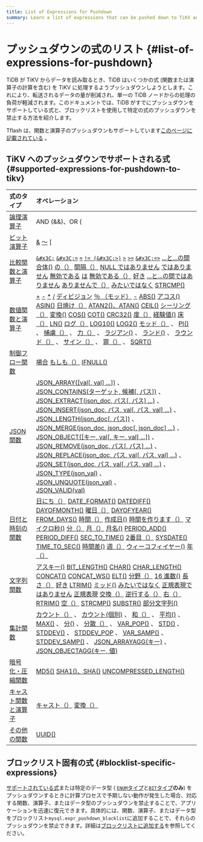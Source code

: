 ```yaml
---
title: List of Expressions for Pushdown
summary: Learn a list of expressions that can be pushed down to TiKV and the related operations.
---
```


# プッシュダウンの式のリスト {#list-of-expressions-for-pushdown}

TiDB が TiKV からデータを読み取るとき、TiDB はいくつかの式 (関数または演算子の計算を含む) を TiKV に処理するようプッシュダウンしようとします。これにより、転送されるデータの量が削減され、単一の TiDB ノードからの処理の負荷が軽減されます。このドキュメントでは、TiDB がすでにプッシュダウンをサポートしている式と、ブロックリストを使用して特定の式のプッシュダウンを禁止する方法を紹介します。

Tflash は、関数と演算子のプッシュダウンもサポートしています[<a href="/tiflash/tiflash-supported-pushdown-calculations.md">このページに記載されている</a>](/tiflash/tiflash-supported-pushdown-calculations.md) 。

## TiKV へのプッシュダウンでサポートされる式 {#supported-expressions-for-pushdown-to-tikv}

| 式のタイプ                                                                                                                                                                                                                                 | オペレーション                                                                                                                                                                                                                                                                                                                                                                                                                                                                                                                                                                                                                                                                                                                                                                                                                                                                                                                                                                                                                                                                                                                                                                                                                                                                                                                                                                                                                                                                                                                                                                                                                                                                                                                                                                                                                                                                                                                                                                                                                                                                                                                                                                                                                                                                                                                                                                                                                                                                                                                                                                                                                                                                                                                                                                                                                                                                                                                                                                                                                                                                                                                                                                                                                                                                                                                                                                                                                                                                                                                                                                                                                                                                                                                                                                                                                                                                                                                                                                                                                                                                                                                                                                                                                                                                                                                                                                                                                                                                                                                                                                                                                                                                                                                                                                                                                                                                                                                                                                                                                                                                                                                                                                                                                                                                                                                                                                                                                                                                                                                                                                                                                                                                                                                                                                                                                                                                                                                                                                                                                                                                                                                                                                                                                                                                                                                                                                                                                                                                                                                                                                                                                                                                                                                                                                                                               |
| :------------------------------------------------------------------------------------------------------------------------------------------------------------------------------------------------------------------------------------ | :-------------------------------------------------------------------------------------------------------------------------------------------------------------------------------------------------------------------------------------------------------------------------------------------------------------------------------------------------------------------------------------------------------------------------------------------------------------------------------------------------------------------------------------------------------------------------------------------------------------------------------------------------------------------------------------------------------------------------------------------------------------------------------------------------------------------------------------------------------------------------------------------------------------------------------------------------------------------------------------------------------------------------------------------------------------------------------------------------------------------------------------------------------------------------------------------------------------------------------------------------------------------------------------------------------------------------------------------------------------------------------------------------------------------------------------------------------------------------------------------------------------------------------------------------------------------------------------------------------------------------------------------------------------------------------------------------------------------------------------------------------------------------------------------------------------------------------------------------------------------------------------------------------------------------------------------------------------------------------------------------------------------------------------------------------------------------------------------------------------------------------------------------------------------------------------------------------------------------------------------------------------------------------------------------------------------------------------------------------------------------------------------------------------------------------------------------------------------------------------------------------------------------------------------------------------------------------------------------------------------------------------------------------------------------------------------------------------------------------------------------------------------------------------------------------------------------------------------------------------------------------------------------------------------------------------------------------------------------------------------------------------------------------------------------------------------------------------------------------------------------------------------------------------------------------------------------------------------------------------------------------------------------------------------------------------------------------------------------------------------------------------------------------------------------------------------------------------------------------------------------------------------------------------------------------------------------------------------------------------------------------------------------------------------------------------------------------------------------------------------------------------------------------------------------------------------------------------------------------------------------------------------------------------------------------------------------------------------------------------------------------------------------------------------------------------------------------------------------------------------------------------------------------------------------------------------------------------------------------------------------------------------------------------------------------------------------------------------------------------------------------------------------------------------------------------------------------------------------------------------------------------------------------------------------------------------------------------------------------------------------------------------------------------------------------------------------------------------------------------------------------------------------------------------------------------------------------------------------------------------------------------------------------------------------------------------------------------------------------------------------------------------------------------------------------------------------------------------------------------------------------------------------------------------------------------------------------------------------------------------------------------------------------------------------------------------------------------------------------------------------------------------------------------------------------------------------------------------------------------------------------------------------------------------------------------------------------------------------------------------------------------------------------------------------------------------------------------------------------------------------------------------------------------------------------------------------------------------------------------------------------------------------------------------------------------------------------------------------------------------------------------------------------------------------------------------------------------------------------------------------------------------------------------------------------------------------------------------------------------------------------------------------------------------------------------------------------------------------------------------------------------------------------------------------------------------------------------------------------------------------------------------------------------------------------------------------------------------------------------------------------------------------------------------------------------------------------------------------------------------------------------------------------------------------------------------- |
| [<a href="/functions-and-operators/operators.md#logical-operators">論理演算子</a>](/functions-and-operators/operators.md#logical-operators)                                                                                                | AND (&amp;&amp;)、OR (||)、NOT (!)、XOR                                                                                                                                                                                                                                                                                                                                                                                                                                                                                                                                                                                                                                                                                                                                                                                                                                                                                                                                                                                                                                                                                                                                                                                                                                                                                                                                                                                                                                                                                                                                                                                                                                                                                                                                                                                                                                                                                                                                                                                                                                                                                                                                                                                                                                                                                                                                                                                                                                                                                                                                                                                                                                                                                                                                                                                                                                                                                                                                                                                                                                                                                                                                                                                                                                                                                                                                                                                                                                                                                                                                                                                                                                                                                                                                                                                                                                                                                                                                                                                                                                                                                                                                                                                                                                                                                                                                                                                                                                                                                                                                                                                                                                                                                                                                                                                                                                                                                                                                                                                                                                                                                                                                                                                                                                                                                                                                                                                                                                                                                                                                                                                                                                                                                                                                                                                                                                                                                                                                                                                                                                                                                                                                                                                                                                                                                                                                                                                                                                                                                                                                                                                                                                                                                                                                                                                  |
| [<a href="/functions-and-operators/operators.md#operators">ビット演算子</a>](/functions-and-operators/operators.md#operators)                                                                                                               | [<a href="https://dev.mysql.com/doc/refman/5.7/en/bit-functions.html#operator_bitwise-and">&amp;</a>](https://dev.mysql.com/doc/refman/5.7/en/bit-functions.html#operator_bitwise-and) [<a href="https://dev.mysql.com/doc/refman/5.7/en/bit-functions.html#operator_bitwise-invert">～</a>](https://dev.mysql.com/doc/refman/5.7/en/bit-functions.html#operator_bitwise-invert) [<a href="https://dev.mysql.com/doc/refman/5.7/en/bit-functions.html#operator_bitwise-or">|</a>](https://dev.mysql.com/doc/refman/5.7/en/bit-functions.html#operator_bitwise-or) [<a href="https://dev.mysql.com/doc/refman/5.7/en/bit-functions.html#operator_bitwise-xor">`^`</a>](https://dev.mysql.com/doc/refman/5.7/en/bit-functions.html#operator_bitwise-xor) [<a href="https://dev.mysql.com/doc/refman/5.7/en/bit-functions.html#operator_left-shift">`&#x3C;&#x3C;`</a>](https://dev.mysql.com/doc/refman/5.7/en/bit-functions.html#operator_left-shift) [<a href="https://dev.mysql.com/doc/refman/5.7/en/bit-functions.html#operator_right-shift">`>>`</a>](https://dev.mysql.com/doc/refman/5.7/en/bit-functions.html#operator_right-shift)                                                                                                                                                                                                                                                                                                                                                                                                                                                                                                                                                                                                                                                                                                                                                                                                                                                                                                                                                                                                                                                                                                                                                                                                                                                                                                                                                                                                                                                                                                                                                                                                                                                                                                                                                                                                                                                                                                                                                                                                                                                                                                                                                                                                                                                                                                                                                                                                                                                                                                                                                                                                                                                                                                                                                                                                                                                                                                                                                                                                                                                                                                                                                                                                                                                                                                                                                                                                                                                                                                                                                                                                                                                                                                                                                                                                                                                                                                                                                                                                                                                                                                                                                                                                                                                                                                                                                                                                                                                                                                                                                                                                                                                                                                                                                                                                                                                                                                                                                                                                                                                                                                                                                                                                                                                                                                                                                                                                                                                                                                                                                                                                                                                                             |
| [<a href="/functions-and-operators/operators.md#comparison-functions-and-operators">比較関数と演算子</a>](/functions-and-operators/operators.md#comparison-functions-and-operators)                                                           | [<a href="https://dev.mysql.com/doc/refman/5.7/en/comparison-operators.html#operator_less-than">`&#x3C;`</a>](https://dev.mysql.com/doc/refman/5.7/en/comparison-operators.html#operator_less-than) [<a href="https://dev.mysql.com/doc/refman/5.7/en/comparison-operators.html#operator_less-than-or-equal">`&#x3C;=`</a>](https://dev.mysql.com/doc/refman/5.7/en/comparison-operators.html#operator_less-than-or-equal) [<a href="https://dev.mysql.com/doc/refman/5.7/en/comparison-operators.html#operator_equal">`=`</a>](https://dev.mysql.com/doc/refman/5.7/en/comparison-operators.html#operator_equal) [<a href="https://dev.mysql.com/doc/refman/5.7/en/comparison-operators.html#operator_not-equal">`!= (&#x3C;>)`</a>](https://dev.mysql.com/doc/refman/5.7/en/comparison-operators.html#operator_not-equal) [<a href="https://dev.mysql.com/doc/refman/5.7/en/comparison-operators.html#operator_greater-than">`>`</a>](https://dev.mysql.com/doc/refman/5.7/en/comparison-operators.html#operator_greater-than) [<a href="https://dev.mysql.com/doc/refman/5.7/en/comparison-operators.html#operator_greater-than-or-equal">`>=`</a>](https://dev.mysql.com/doc/refman/5.7/en/comparison-operators.html#operator_greater-than-or-equal) [<a href="https://dev.mysql.com/doc/refman/5.7/en/comparison-operators.html#operator_equal-to">`&#x3C;=>`</a>](https://dev.mysql.com/doc/refman/5.7/en/comparison-operators.html#operator_equal-to) [<a href="https://dev.mysql.com/doc/refman/5.7/en/comparison-operators.html#operator_between">...と...の間</a>](https://dev.mysql.com/doc/refman/5.7/en/comparison-operators.html#operator_between) [<a href="https://dev.mysql.com/doc/refman/5.7/en/comparison-operators.html#function_coalesce">合体()</a>](https://dev.mysql.com/doc/refman/5.7/en/comparison-operators.html#function_coalesce) [<a href="https://dev.mysql.com/doc/refman/5.7/en/comparison-operators.html#operator_in">の（）</a>](https://dev.mysql.com/doc/refman/5.7/en/comparison-operators.html#operator_in) [<a href="https://dev.mysql.com/doc/refman/5.7/en/comparison-operators.html#function_interval">間隔（）</a>](https://dev.mysql.com/doc/refman/5.7/en/comparison-operators.html#function_interval) [<a href="https://dev.mysql.com/doc/refman/5.7/en/comparison-operators.html#operator_is-not-null">NULL ではありません</a>](https://dev.mysql.com/doc/refman/5.7/en/comparison-operators.html#operator_is-not-null) [<a href="https://dev.mysql.com/doc/refman/5.7/en/comparison-operators.html#operator_is-not">ではありません</a>](https://dev.mysql.com/doc/refman/5.7/en/comparison-operators.html#operator_is-not) [<a href="https://dev.mysql.com/doc/refman/5.7/en/comparison-operators.html#operator_is-null">無効である</a>](https://dev.mysql.com/doc/refman/5.7/en/comparison-operators.html#operator_is-null) [<a href="https://dev.mysql.com/doc/refman/5.7/en/comparison-operators.html#operator_is">は</a>](https://dev.mysql.com/doc/refman/5.7/en/comparison-operators.html#operator_is) [<a href="https://dev.mysql.com/doc/refman/5.7/en/comparison-operators.html#function_isnull">無効である（）</a>](https://dev.mysql.com/doc/refman/5.7/en/comparison-operators.html#function_isnull) [<a href="https://dev.mysql.com/doc/refman/5.7/en/string-comparison-functions.html#operator_like">好き</a>](https://dev.mysql.com/doc/refman/5.7/en/string-comparison-functions.html#operator_like) [<a href="https://dev.mysql.com/doc/refman/5.7/en/comparison-operators.html#operator_not-between">...と...の間ではありません</a>](https://dev.mysql.com/doc/refman/5.7/en/comparison-operators.html#operator_not-between) [<a href="https://dev.mysql.com/doc/refman/5.7/en/comparison-operators.html#operator_not-in">ありませんで（）</a>](https://dev.mysql.com/doc/refman/5.7/en/comparison-operators.html#operator_not-in) [<a href="https://dev.mysql.com/doc/refman/5.7/en/string-comparison-functions.html#operator_not-like">みたいではなく</a>](https://dev.mysql.com/doc/refman/5.7/en/string-comparison-functions.html#operator_not-like) [<a href="https://dev.mysql.com/doc/refman/5.7/en/string-comparison-functions.html#function_strcmp">STRCMP()</a>](https://dev.mysql.com/doc/refman/5.7/en/string-comparison-functions.html#function_strcmp)                                                                                                                                                                                                                                                                                                                                                                                                                                                                                                                                                                                                                                                                                                                                                                                                                                                                                                                                                                                                                                                                                                                                                                                                                                                                                                                                                                                                                                                                                                                                                                                                                                                                                                                                                                                                                                                                                                                                                                                                                                                                                                                                                                                                                                                                                                                                                                                                                                                                                                                                               |
| [<a href="/functions-and-operators/numeric-functions-and-operators.md">数値関数と演算子</a>](/functions-and-operators/numeric-functions-and-operators.md)                                                                                     | [<a href="https://dev.mysql.com/doc/refman/5.7/en/arithmetic-functions.html#operator_plus">+</a>](https://dev.mysql.com/doc/refman/5.7/en/arithmetic-functions.html#operator_plus) [<a href="https://dev.mysql.com/doc/refman/5.7/en/arithmetic-functions.html#operator_minus">-</a>](https://dev.mysql.com/doc/refman/5.7/en/arithmetic-functions.html#operator_minus) [<a href="https://dev.mysql.com/doc/refman/5.7/en/arithmetic-functions.html#operator_times">*</a>](https://dev.mysql.com/doc/refman/5.7/en/arithmetic-functions.html#operator_times) [<a href="https://dev.mysql.com/doc/refman/5.7/en/arithmetic-functions.html#operator_divide">/</a>](https://dev.mysql.com/doc/refman/5.7/en/arithmetic-functions.html#operator_divide) [<a href="https://dev.mysql.com/doc/refman/5.7/en/arithmetic-functions.html#operator_div">ディビジョン</a>](https://dev.mysql.com/doc/refman/5.7/en/arithmetic-functions.html#operator_div) [<a href="https://dev.mysql.com/doc/refman/5.7/en/arithmetic-functions.html#operator_mod">％ （モッド）</a>](https://dev.mysql.com/doc/refman/5.7/en/arithmetic-functions.html#operator_mod) [<a href="https://dev.mysql.com/doc/refman/5.7/en/arithmetic-functions.html#operator_unary-minus">-</a>](https://dev.mysql.com/doc/refman/5.7/en/arithmetic-functions.html#operator_unary-minus) [<a href="https://dev.mysql.com/doc/refman/5.7/en/mathematical-functions.html#function_abs">ABS()</a>](https://dev.mysql.com/doc/refman/5.7/en/mathematical-functions.html#function_abs) [<a href="https://dev.mysql.com/doc/refman/5.7/en/mathematical-functions.html#function_acos">アコス()</a>](https://dev.mysql.com/doc/refman/5.7/en/mathematical-functions.html#function_acos) [<a href="https://dev.mysql.com/doc/refman/5.7/en/mathematical-functions.html#function_asin">ASIN()</a>](https://dev.mysql.com/doc/refman/5.7/en/mathematical-functions.html#function_asin) [<a href="https://dev.mysql.com/doc/refman/5.7/en/mathematical-functions.html#function_atan">日焼け（）</a>](https://dev.mysql.com/doc/refman/5.7/en/mathematical-functions.html#function_atan) [<a href="https://dev.mysql.com/doc/refman/5.7/en/mathematical-functions.html#function_atan2">ATAN2()、ATAN()</a>](https://dev.mysql.com/doc/refman/5.7/en/mathematical-functions.html#function_atan2) [<a href="https://dev.mysql.com/doc/refman/5.7/en/mathematical-functions.html#function_ceil">CEIL()</a>](https://dev.mysql.com/doc/refman/5.7/en/mathematical-functions.html#function_ceil) [<a href="https://dev.mysql.com/doc/refman/5.7/en/mathematical-functions.html#function_ceiling">シーリング（）</a>](https://dev.mysql.com/doc/refman/5.7/en/mathematical-functions.html#function_ceiling) [<a href="https://dev.mysql.com/doc/refman/5.7/en/mathematical-functions.html#function_conv">変換()</a>](https://dev.mysql.com/doc/refman/5.7/en/mathematical-functions.html#function_conv) [<a href="https://dev.mysql.com/doc/refman/5.7/en/mathematical-functions.html#function_cos">COS()</a>](https://dev.mysql.com/doc/refman/5.7/en/mathematical-functions.html#function_cos) [<a href="https://dev.mysql.com/doc/refman/5.7/en/mathematical-functions.html#function_cot">COT()</a>](https://dev.mysql.com/doc/refman/5.7/en/mathematical-functions.html#function_cot) [<a href="https://dev.mysql.com/doc/refman/5.7/en/mathematical-functions.html#function_crc32">CRC32()</a>](https://dev.mysql.com/doc/refman/5.7/en/mathematical-functions.html#function_crc32) [<a href="https://dev.mysql.com/doc/refman/5.7/en/mathematical-functions.html#function_degrees">度（）</a>](https://dev.mysql.com/doc/refman/5.7/en/mathematical-functions.html#function_degrees) [<a href="https://dev.mysql.com/doc/refman/5.7/en/mathematical-functions.html#function_exp">経験値()</a>](https://dev.mysql.com/doc/refman/5.7/en/mathematical-functions.html#function_exp) [<a href="https://dev.mysql.com/doc/refman/5.7/en/mathematical-functions.html#function_floor">床（）</a>](https://dev.mysql.com/doc/refman/5.7/en/mathematical-functions.html#function_floor) [<a href="https://dev.mysql.com/doc/refman/5.7/en/mathematical-functions.html#function_ln">LN()</a>](https://dev.mysql.com/doc/refman/5.7/en/mathematical-functions.html#function_ln) [<a href="https://dev.mysql.com/doc/refman/5.7/en/mathematical-functions.html#function_log">ログ（）</a>](https://dev.mysql.com/doc/refman/5.7/en/mathematical-functions.html#function_log) [<a href="https://dev.mysql.com/doc/refman/5.7/en/mathematical-functions.html#function_log10">LOG10()</a>](https://dev.mysql.com/doc/refman/5.7/en/mathematical-functions.html#function_log10) [<a href="https://dev.mysql.com/doc/refman/5.7/en/mathematical-functions.html#function_log2">LOG2()</a>](https://dev.mysql.com/doc/refman/5.7/en/mathematical-functions.html#function_log2) [<a href="https://dev.mysql.com/doc/refman/5.7/en/mathematical-functions.html#function_mod">モッド（）</a>](https://dev.mysql.com/doc/refman/5.7/en/mathematical-functions.html#function_mod) 、 [<a href="https://dev.mysql.com/doc/refman/5.7/en/mathematical-functions.html#function_pi">PI()</a>](https://dev.mysql.com/doc/refman/5.7/en/mathematical-functions.html#function_pi) 、 [<a href="https://dev.mysql.com/doc/refman/5.7/en/mathematical-functions.html#function_pow">捕虜（）</a>](https://dev.mysql.com/doc/refman/5.7/en/mathematical-functions.html#function_pow) 、 [<a href="https://dev.mysql.com/doc/refman/5.7/en/mathematical-functions.html#function_power">力（）</a>](https://dev.mysql.com/doc/refman/5.7/en/mathematical-functions.html#function_power) 、 [<a href="https://dev.mysql.com/doc/refman/5.7/en/mathematical-functions.html#function_radians">ラジアン()</a>](https://dev.mysql.com/doc/refman/5.7/en/mathematical-functions.html#function_radians) 、 [<a href="https://dev.mysql.com/doc/refman/5.7/en/mathematical-functions.html#function_rand">ランド()</a>](https://dev.mysql.com/doc/refman/5.7/en/mathematical-functions.html#function_rand) 、 [<a href="https://dev.mysql.com/doc/refman/5.7/en/mathematical-functions.html#function_round">ラウンド（）</a>](https://dev.mysql.com/doc/refman/5.7/en/mathematical-functions.html#function_round) 、 [<a href="https://dev.mysql.com/doc/refman/5.7/en/mathematical-functions.html#function_sign">サイン（）</a>](https://dev.mysql.com/doc/refman/5.7/en/mathematical-functions.html#function_sign) 、 [<a href="https://dev.mysql.com/doc/refman/5.7/en/mathematical-functions.html#function_sin">罪（）</a>](https://dev.mysql.com/doc/refman/5.7/en/mathematical-functions.html#function_sin) 、 [<a href="https://dev.mysql.com/doc/refman/5.7/en/mathematical-functions.html#function_sqrt">SQRT()</a>](https://dev.mysql.com/doc/refman/5.7/en/mathematical-functions.html#function_sqrt) |
| [<a href="/functions-and-operators/control-flow-functions.md">制御フロー関数</a>](/functions-and-operators/control-flow-functions.md)                                                                                                        | [<a href="https://dev.mysql.com/doc/refman/5.7/en/flow-control-functions.html#operator_case">場合</a>](https://dev.mysql.com/doc/refman/5.7/en/flow-control-functions.html#operator_case) [<a href="https://dev.mysql.com/doc/refman/5.7/en/flow-control-functions.html#function_if">もしも（）</a>](https://dev.mysql.com/doc/refman/5.7/en/flow-control-functions.html#function_if) [<a href="https://dev.mysql.com/doc/refman/5.7/en/flow-control-functions.html#function_ifnull">IFNULL()</a>](https://dev.mysql.com/doc/refman/5.7/en/flow-control-functions.html#function_ifnull)                                                                                                                                                                                                                                                                                                                                                                                                                                                                                                                                                                                                                                                                                                                                                                                                                                                                                                                                                                                                                                                                                                                                                                                                                                                                                                                                                                                                                                                                                                                                                                                                                                                                                                                                                                                                                                                                                                                                                                                                                                                                                                                                                                                                                                                                                                                                                                                                                                                                                                                                                                                                                                                                                                                                                                                                                                                                                                                                                                                                                                                                                                                                                                                                                                                                                                                                                                                                                                                                                                                                                                                                                                                                                                                                                                                                                                                                                                                                                                                                                                                                                                                                                                                                                                                                                                                                                                                                                                                                                                                                                                                                                                                                                                                                                                                                                                                                                                                                                                                                                                                                                                                                                                                                                                                                                                                                                                                                                                                                                                                                                                                                                                                                                                                                                                                                                                                                                                                                                                                                                                                                                                                                                                                                                                      |
| [<a href="/functions-and-operators/json-functions.md">JSON関数</a>](/functions-and-operators/json-functions.md)                                                                                                                         | [<a href="https://dev.mysql.com/doc/refman/5.7/en/json-creation-functions.html#function_json-array">JSON_ARRAY([val[, val] ...])</a>](https://dev.mysql.com/doc/refman/5.7/en/json-creation-functions.html#function_json-array) 、<br/> [<a href="https://dev.mysql.com/doc/refman/5.7/en/json-search-functions.html#function_json-contains">JSON_CONTAINS(ターゲット, 候補[, パス])</a>](https://dev.mysql.com/doc/refman/5.7/en/json-search-functions.html#function_json-contains) 、<br/> [<a href="https://dev.mysql.com/doc/refman/5.7/en/json-search-functions.html#function_json-extract">JSON_EXTRACT(json_doc, パス[, パス] ...)</a>](https://dev.mysql.com/doc/refman/5.7/en/json-search-functions.html#function_json-extract) 、<br/> [<a href="https://dev.mysql.com/doc/refman/5.7/en/json-modification-functions.html#function_json-insert">JSON_INSERT(json_doc, パス, val[, パス, val] ...)</a>](https://dev.mysql.com/doc/refman/5.7/en/json-modification-functions.html#function_json-insert) 、<br/> [<a href="https://dev.mysql.com/doc/refman/5.7/en/json-attribute-functions.html#function_json-length">JSON_LENGTH(json_doc[, パス])</a>](https://dev.mysql.com/doc/refman/5.7/en/json-attribute-functions.html#function_json-length) 、<br/> [<a href="https://dev.mysql.com/doc/refman/5.7/en/json-modification-functions.html#function_json-merge">JSON_MERGE(json_doc, json_doc[, json_doc] ...)</a>](https://dev.mysql.com/doc/refman/5.7/en/json-modification-functions.html#function_json-merge) 、<br/> [<a href="https://dev.mysql.com/doc/refman/5.7/en/json-creation-functions.html#function_json-object">JSON_OBJECT([キー, val[, キー, val] ...])</a>](https://dev.mysql.com/doc/refman/5.7/en/json-creation-functions.html#function_json-object) 、<br/> [<a href="https://dev.mysql.com/doc/refman/5.7/en/json-modification-functions.html#function_json-remove">JSON_REMOVE(json_doc, パス[, パス] ...)</a>](https://dev.mysql.com/doc/refman/5.7/en/json-modification-functions.html#function_json-remove) 、<br/> [<a href="https://dev.mysql.com/doc/refman/5.7/en/json-modification-functions.html#function_json-replace">JSON_REPLACE(json_doc, パス, val[, パス, val] ...)</a>](https://dev.mysql.com/doc/refman/5.7/en/json-modification-functions.html#function_json-replace) 、<br/> [<a href="https://dev.mysql.com/doc/refman/5.7/en/json-modification-functions.html#function_json-set">JSON_SET(json_doc, パス, val[, パス, val] ...)</a>](https://dev.mysql.com/doc/refman/5.7/en/json-modification-functions.html#function_json-set) 、<br/> [<a href="https://dev.mysql.com/doc/refman/5.7/en/json-attribute-functions.html#function_json-type">JSON_TYPE(json_val)</a>](https://dev.mysql.com/doc/refman/5.7/en/json-attribute-functions.html#function_json-type) 、<br/> [<a href="https://dev.mysql.com/doc/refman/5.7/en/json-modification-functions.html#function_json-unquote">JSON_UNQUOTE(json_val)</a>](https://dev.mysql.com/doc/refman/5.7/en/json-modification-functions.html#function_json-unquote) 、<br/> [<a href="https://dev.mysql.com/doc/refman/5.7/en/json-attribute-functions.html#function_json-valid">JSON_VALID(val)</a>](https://dev.mysql.com/doc/refman/5.7/en/json-attribute-functions.html#function_json-valid)                                                                                                                                                                                                                                                                                                                                                                                                                                                                                                                                                                                                                                                                                                                                                                                                                                                                                                                                                                                                                                                                                                                                                                                                                                                                                                                                                                                                                                                                                                                                                                                                                                                                                                                                                                                                                                                                                                                                                                                                                                                                                                                                                                                                                                                                                                                                                                                                                                                                                                                                                                                                                                                                                                                                                                                                                                                                                                                                                                                                                                                                                                                                                                                                                                                                                                                                                                                                                                                                                                                                                                 |
| [<a href="/functions-and-operators/date-and-time-functions.md">日付と時刻の関数</a>](/functions-and-operators/date-and-time-functions.md)                                                                                                     | [<a href="https://dev.mysql.com/doc/refman/5.7/en/date-and-time-functions.html#function_date">日にち（）</a>](https://dev.mysql.com/doc/refman/5.7/en/date-and-time-functions.html#function_date) [<a href="https://dev.mysql.com/doc/refman/5.7/en/date-and-time-functions.html#function_date-format">DATE_FORMAT()</a>](https://dev.mysql.com/doc/refman/5.7/en/date-and-time-functions.html#function_date-format) [<a href="https://dev.mysql.com/doc/refman/5.7/en/date-and-time-functions.html#function_datediff">DATEDIFF()</a>](https://dev.mysql.com/doc/refman/5.7/en/date-and-time-functions.html#function_datediff) [<a href="https://dev.mysql.com/doc/refman/5.7/en/date-and-time-functions.html#function_dayofmonth">DAYOFMONTH()</a>](https://dev.mysql.com/doc/refman/5.7/en/date-and-time-functions.html#function_dayofmonth) [<a href="https://dev.mysql.com/doc/refman/5.7/en/date-and-time-functions.html#function_dayofweek">曜日（）</a>](https://dev.mysql.com/doc/refman/5.7/en/date-and-time-functions.html#function_dayofweek) [<a href="https://dev.mysql.com/doc/refman/5.7/en/date-and-time-functions.html#function_dayofyear">DAYOFYEAR()</a>](https://dev.mysql.com/doc/refman/5.7/en/date-and-time-functions.html#function_dayofyear) [<a href="https://dev.mysql.com/doc/refman/5.7/en/date-and-time-functions.html#function_from-days">FROM_DAYS()</a>](https://dev.mysql.com/doc/refman/5.7/en/date-and-time-functions.html#function_from-days) [<a href="https://dev.mysql.com/doc/refman/5.7/en/date-and-time-functions.html#function_hour">時間（）</a>](https://dev.mysql.com/doc/refman/5.7/en/date-and-time-functions.html#function_hour) [<a href="https://dev.mysql.com/doc/refman/5.7/en/date-and-time-functions.html#function_makedate">作成日()</a>](https://dev.mysql.com/doc/refman/5.7/en/date-and-time-functions.html#function_makedate) [<a href="https://dev.mysql.com/doc/refman/5.7/en/date-and-time-functions.html#function_maketime">時間を作ります（）</a>](https://dev.mysql.com/doc/refman/5.7/en/date-and-time-functions.html#function_maketime) [<a href="https://dev.mysql.com/doc/refman/5.7/en/date-and-time-functions.html#function_microsecond">マイクロ秒()</a>](https://dev.mysql.com/doc/refman/5.7/en/date-and-time-functions.html#function_microsecond) [<a href="https://dev.mysql.com/doc/refman/5.7/en/date-and-time-functions.html#function_minute">分（）</a>](https://dev.mysql.com/doc/refman/5.7/en/date-and-time-functions.html#function_minute) [<a href="https://dev.mysql.com/doc/refman/5.7/en/date-and-time-functions.html#function_month">月（）</a>](https://dev.mysql.com/doc/refman/5.7/en/date-and-time-functions.html#function_month) [<a href="https://dev.mysql.com/doc/refman/5.7/en/date-and-time-functions.html#function_monthname">月名()</a>](https://dev.mysql.com/doc/refman/5.7/en/date-and-time-functions.html#function_monthname) [<a href="https://dev.mysql.com/doc/refman/5.7/en/date-and-time-functions.html#function_period-add">PERIOD_ADD()</a>](https://dev.mysql.com/doc/refman/5.7/en/date-and-time-functions.html#function_period-add) [<a href="https://dev.mysql.com/doc/refman/5.7/en/date-and-time-functions.html#function_period-diff">PERIOD_DIFF()</a>](https://dev.mysql.com/doc/refman/5.7/en/date-and-time-functions.html#function_period-diff) [<a href="https://dev.mysql.com/doc/refman/5.7/en/date-and-time-functions.html#function_sec-to-time">SEC_TO_TIME()</a>](https://dev.mysql.com/doc/refman/5.7/en/date-and-time-functions.html#function_sec-to-time) [<a href="https://dev.mysql.com/doc/refman/5.7/en/date-and-time-functions.html#function_second">2番目（）</a>](https://dev.mysql.com/doc/refman/5.7/en/date-and-time-functions.html#function_second) [<a href="https://dev.mysql.com/doc/refman/5.7/en/date-and-time-functions.html#function_sysdate">SYSDATE()</a>](https://dev.mysql.com/doc/refman/5.7/en/date-and-time-functions.html#function_sysdate) [<a href="https://dev.mysql.com/doc/refman/5.7/en/date-and-time-functions.html#function_time-to-sec">TIME_TO_SEC()</a>](https://dev.mysql.com/doc/refman/5.7/en/date-and-time-functions.html#function_time-to-sec) [<a href="https://dev.mysql.com/doc/refman/5.7/en/date-and-time-functions.html#function_timediff">時間差()</a>](https://dev.mysql.com/doc/refman/5.7/en/date-and-time-functions.html#function_timediff) [<a href="https://dev.mysql.com/doc/refman/5.7/en/date-and-time-functions.html#function_week">週（）</a>](https://dev.mysql.com/doc/refman/5.7/en/date-and-time-functions.html#function_week) [<a href="https://dev.mysql.com/doc/refman/5.7/en/date-and-time-functions.html#function_weekofyear">ウィーコフィイヤー()</a>](https://dev.mysql.com/doc/refman/5.7/en/date-and-time-functions.html#function_weekofyear) [<a href="https://dev.mysql.com/doc/refman/5.7/en/date-and-time-functions.html#function_year">年（）</a>](https://dev.mysql.com/doc/refman/5.7/en/date-and-time-functions.html#function_year)                                                                                                                                                                                                                                                                                                                                                                                                                                                                                                                                                                                                                                                                                                                                                                                                                                                                                                                                                                                                                                                                                                                                                                                                                                                                                                                                                                                                                                                                                                                                                                                                                                                                                                                                                                                                                         |
| [<a href="/functions-and-operators/string-functions.md">文字列関数</a>](/functions-and-operators/string-functions.md)                                                                                                                      | [<a href="https://dev.mysql.com/doc/refman/5.7/en/string-functions.html#function_ascii">アスキー()</a>](https://dev.mysql.com/doc/refman/5.7/en/string-functions.html#function_ascii) [<a href="https://dev.mysql.com/doc/refman/5.7/en/string-functions.html#function_bit-length">BIT_LENGTH()</a>](https://dev.mysql.com/doc/refman/5.7/en/string-functions.html#function_bit-length) [<a href="https://dev.mysql.com/doc/refman/5.7/en/string-functions.html#function_char">CHAR()</a>](https://dev.mysql.com/doc/refman/5.7/en/string-functions.html#function_char) [<a href="https://dev.mysql.com/doc/refman/5.7/en/string-functions.html#function_char-length">CHAR_LENGTH()</a>](https://dev.mysql.com/doc/refman/5.7/en/string-functions.html#function_char-length) [<a href="https://dev.mysql.com/doc/refman/5.7/en/string-functions.html#function_concat">CONCAT()</a>](https://dev.mysql.com/doc/refman/5.7/en/string-functions.html#function_concat) [<a href="https://dev.mysql.com/doc/refman/5.7/en/string-functions.html#function_concat-ws">CONCAT_WS()</a>](https://dev.mysql.com/doc/refman/5.7/en/string-functions.html#function_concat-ws) [<a href="https://dev.mysql.com/doc/refman/5.7/en/string-functions.html#function_elt">ELT()</a>](https://dev.mysql.com/doc/refman/5.7/en/string-functions.html#function_elt) [<a href="https://dev.mysql.com/doc/refman/5.7/en/string-functions.html#function_field">分野（）</a>](https://dev.mysql.com/doc/refman/5.7/en/string-functions.html#function_field) [<a href="https://dev.mysql.com/doc/refman/5.7/en/string-functions.html#function_hex">16 進数()</a>](https://dev.mysql.com/doc/refman/5.7/en/string-functions.html#function_hex) [<a href="https://dev.mysql.com/doc/refman/5.7/en/string-functions.html#function_length">長さ（）</a>](https://dev.mysql.com/doc/refman/5.7/en/string-functions.html#function_length) [<a href="https://dev.mysql.com/doc/refman/5.7/en/string-comparison-functions.html#operator_like">好き</a>](https://dev.mysql.com/doc/refman/5.7/en/string-comparison-functions.html#operator_like) [<a href="https://dev.mysql.com/doc/refman/5.7/en/string-functions.html#function_ltrim">LTRIM()</a>](https://dev.mysql.com/doc/refman/5.7/en/string-functions.html#function_ltrim) [<a href="https://dev.mysql.com/doc/refman/5.7/en/string-functions.html#function_mid">ミッド()</a>](https://dev.mysql.com/doc/refman/5.7/en/string-functions.html#function_mid) [<a href="https://dev.mysql.com/doc/refman/5.7/en/string-comparison-functions.html#operator_not-like">みたいではなく</a>](https://dev.mysql.com/doc/refman/5.7/en/string-comparison-functions.html#operator_not-like) [<a href="https://dev.mysql.com/doc/refman/5.7/en/regexp.html#operator_not-regexp">正規表現ではありません</a>](https://dev.mysql.com/doc/refman/5.7/en/regexp.html#operator_not-regexp) [<a href="https://dev.mysql.com/doc/refman/5.7/en/regexp.html#operator_regexp">正規表現</a>](https://dev.mysql.com/doc/refman/5.7/en/regexp.html#operator_regexp) [<a href="https://dev.mysql.com/doc/refman/5.7/en/string-functions.html#function_replace">交換（）</a>](https://dev.mysql.com/doc/refman/5.7/en/string-functions.html#function_replace) [<a href="https://dev.mysql.com/doc/refman/5.7/en/string-functions.html#function_reverse">逆行する（）</a>](https://dev.mysql.com/doc/refman/5.7/en/string-functions.html#function_reverse) [<a href="https://dev.mysql.com/doc/refman/5.7/en/string-functions.html#function_right">右（）</a>](https://dev.mysql.com/doc/refman/5.7/en/string-functions.html#function_right) [<a href="https://dev.mysql.com/doc/refman/5.7/en/string-functions.html#function_rtrim">RTRIM()</a>](https://dev.mysql.com/doc/refman/5.7/en/string-functions.html#function_rtrim) [<a href="https://dev.mysql.com/doc/refman/5.7/en/string-functions.html#function_space">空（）</a>](https://dev.mysql.com/doc/refman/5.7/en/string-functions.html#function_space) [<a href="https://dev.mysql.com/doc/refman/5.7/en/string-comparison-functions.html#function_strcmp">STRCMP()</a>](https://dev.mysql.com/doc/refman/5.7/en/string-comparison-functions.html#function_strcmp) [<a href="https://dev.mysql.com/doc/refman/5.7/en/string-functions.html#function_substr">SUBSTR()</a>](https://dev.mysql.com/doc/refman/5.7/en/string-functions.html#function_substr) [<a href="https://dev.mysql.com/doc/refman/5.7/en/string-functions.html#function_substring">部分文字列()</a>](https://dev.mysql.com/doc/refman/5.7/en/string-functions.html#function_substring)                                                                                                                                                                                                                                                                                                                                                                                                                                                                                                                                                                                                                                                                                                                                                                                                                                                                                                                                                                                                                                                                                                                                                                                                                                                                                                                                                                                                                                                                                                                                                                                                                                                                                                                                                                                                                                                                                                                                                                                                                                                                                                                                                                                                                                                                       |
| [<a href="/functions-and-operators/aggregate-group-by-functions.md#aggregate-group-by-functions">集計関数</a>](/functions-and-operators/aggregate-group-by-functions.md#aggregate-group-by-functions)                                     | [<a href="https://dev.mysql.com/doc/refman/5.7/en/aggregate-functions.html#function_count">カウント（）</a>](https://dev.mysql.com/doc/refman/5.7/en/aggregate-functions.html#function_count) 、 [<a href="https://dev.mysql.com/doc/refman/5.7/en/aggregate-functions.html#function_count-distinct">カウント(個別)</a>](https://dev.mysql.com/doc/refman/5.7/en/aggregate-functions.html#function_count-distinct) 、 [<a href="https://dev.mysql.com/doc/refman/5.7/en/aggregate-functions.html#function_sum">和（）</a>](https://dev.mysql.com/doc/refman/5.7/en/aggregate-functions.html#function_sum) 、 [<a href="https://dev.mysql.com/doc/refman/5.7/en/aggregate-functions.html#function_avg">平均()</a>](https://dev.mysql.com/doc/refman/5.7/en/aggregate-functions.html#function_avg) 、 [<a href="https://dev.mysql.com/doc/refman/5.7/en/aggregate-functions.html#function_max">MAX()</a>](https://dev.mysql.com/doc/refman/5.7/en/aggregate-functions.html#function_max) 、 [<a href="https://dev.mysql.com/doc/refman/5.7/en/aggregate-functions.html#function_min">分()</a>](https://dev.mysql.com/doc/refman/5.7/en/aggregate-functions.html#function_min) 、 [<a href="https://dev.mysql.com/doc/refman/5.7/en/aggregate-functions.html#function_variance">分散（）</a>](https://dev.mysql.com/doc/refman/5.7/en/aggregate-functions.html#function_variance) 、 [<a href="https://dev.mysql.com/doc/refman/5.7/en/aggregate-functions.html#function_var-pop">VAR_POP()</a>](https://dev.mysql.com/doc/refman/5.7/en/aggregate-functions.html#function_var-pop) 、 [<a href="https://dev.mysql.com/doc/refman/5.7/en/aggregate-functions.html#function_std">STD()</a>](https://dev.mysql.com/doc/refman/5.7/en/aggregate-functions.html#function_std) 、 [<a href="https://dev.mysql.com/doc/refman/5.7/en/aggregate-functions.html#function_stddev">STDDEV()</a>](https://dev.mysql.com/doc/refman/5.7/en/aggregate-functions.html#function_stddev) 、 [<a href="https://dev.mysql.com/doc/refman/5.7/en/aggregate-functions.html#function_stddev-pop">STDDEV_POP</a>](https://dev.mysql.com/doc/refman/5.7/en/aggregate-functions.html#function_stddev-pop) 、 [<a href="https://dev.mysql.com/doc/refman/5.7/en/aggregate-functions.html#function_var-samp">VAR_SAMP()</a>](https://dev.mysql.com/doc/refman/5.7/en/aggregate-functions.html#function_var-samp) 、 [<a href="https://dev.mysql.com/doc/refman/5.7/en/aggregate-functions.html#function_stddev-samp">STDDEV_SAMP()</a>](https://dev.mysql.com/doc/refman/5.7/en/aggregate-functions.html#function_stddev-samp) 、 [<a href="https://dev.mysql.com/doc/refman/5.7/en/aggregate-functions.html#function_json-arrayagg">JSON_ARRAYAGG(キー)</a>](https://dev.mysql.com/doc/refman/5.7/en/aggregate-functions.html#function_json-arrayagg) 、 [<a href="https://dev.mysql.com/doc/refman/5.7/en/aggregate-functions.html#function_json-objectagg">JSON_OBJECTAGG(キー, 値)</a>](https://dev.mysql.com/doc/refman/5.7/en/aggregate-functions.html#function_json-objectagg)                                                                                                                                                                                                                                                                                                                                                                                                                                                                                                                                                                                                                                                                                                                                                                                                                                                                                                                                                                                                                                                                                                                                                                                                                                                                                                                                                                                                                                                                                                                                                                                                                                                                                                                                                                                                                                                                                                                                                                                                                                                                                                                                                                                                                                                                                                                                                                                                                                                                                                                                                                                                                                                                                                                                                                                                                                                                                                                                                                                                                                                                                                                                                                                                                                                                                                                                                                                                                                                                                                                                                                                                                                                                                                                                                                                                       |
| [<a href="/functions-and-operators/encryption-and-compression-functions.md#encryption-and-compression-functions">暗号化・圧縮関数</a>](/functions-and-operators/encryption-and-compression-functions.md#encryption-and-compression-functions) | [<a href="https://dev.mysql.com/doc/refman/5.7/en/encryption-functions.html#function_md5">MD5()</a>](https://dev.mysql.com/doc/refman/5.7/en/encryption-functions.html#function_md5) [<a href="https://dev.mysql.com/doc/refman/5.7/en/encryption-functions.html#function_sha1">SHA1()、SHA()</a>](https://dev.mysql.com/doc/refman/5.7/en/encryption-functions.html#function_sha1) [<a href="https://dev.mysql.com/doc/refman/5.7/en/encryption-functions.html#function_uncompressed-length">UNCOMPRESSED_LENGTH()</a>](https://dev.mysql.com/doc/refman/5.7/en/encryption-functions.html#function_uncompressed-length)                                                                                                                                                                                                                                                                                                                                                                                                                                                                                                                                                                                                                                                                                                                                                                                                                                                                                                                                                                                                                                                                                                                                                                                                                                                                                                                                                                                                                                                                                                                                                                                                                                                                                                                                                                                                                                                                                                                                                                                                                                                                                                                                                                                                                                                                                                                                                                                                                                                                                                                                                                                                                                                                                                                                                                                                                                                                                                                                                                                                                                                                                                                                                                                                                                                                                                                                                                                                                                                                                                                                                                                                                                                                                                                                                                                                                                                                                                                                                                                                                                                                                                                                                                                                                                                                                                                                                                                                                                                                                                                                                                                                                                                                                                                                                                                                                                                                                                                                                                                                                                                                                                                                                                                                                                                                                                                                                                                                                                                                                                                                                                                                                                                                                                                                                                                                                                                                                                                                                                                                                                                                                                                                                                                               |
| [<a href="/functions-and-operators/cast-functions-and-operators.md#cast-functions-and-operators">キャスト関数と演算子</a>](/functions-and-operators/cast-functions-and-operators.md#cast-functions-and-operators)                               | [<a href="https://dev.mysql.com/doc/refman/5.7/en/cast-functions.html#function_cast">キャスト（）</a>](https://dev.mysql.com/doc/refman/5.7/en/cast-functions.html#function_cast) [<a href="https://dev.mysql.com/doc/refman/5.7/en/cast-functions.html#function_convert">変換（）</a>](https://dev.mysql.com/doc/refman/5.7/en/cast-functions.html#function_convert)                                                                                                                                                                                                                                                                                                                                                                                                                                                                                                                                                                                                                                                                                                                                                                                                                                                                                                                                                                                                                                                                                                                                                                                                                                                                                                                                                                                                                                                                                                                                                                                                                                                                                                                                                                                                                                                                                                                                                                                                                                                                                                                                                                                                                                                                                                                                                                                                                                                                                                                                                                                                                                                                                                                                                                                                                                                                                                                                                                                                                                                                                                                                                                                                                                                                                                                                                                                                                                                                                                                                                                                                                                                                                                                                                                                                                                                                                                                                                                                                                                                                                                                                                                                                                                                                                                                                                                                                                                                                                                                                                                                                                                                                                                                                                                                                                                                                                                                                                                                                                                                                                                                                                                                                                                                                                                                                                                                                                                                                                                                                                                                                                                                                                                                                                                                                                                                                                                                                                                                                                                                                                                                                                                                                                                                                                                                                                                                                                                                           |
| [<a href="/functions-and-operators/miscellaneous-functions.md#supported-functions">その他の関数</a>](/functions-and-operators/miscellaneous-functions.md#supported-functions)                                                               | [<a href="https://dev.mysql.com/doc/refman/5.7/en/miscellaneous-functions.html#function_uuid">UUID()</a>](https://dev.mysql.com/doc/refman/5.7/en/miscellaneous-functions.html#function_uuid)                                                                                                                                                                                                                                                                                                                                                                                                                                                                                                                                                                                                                                                                                                                                                                                                                                                                                                                                                                                                                                                                                                                                                                                                                                                                                                                                                                                                                                                                                                                                                                                                                                                                                                                                                                                                                                                                                                                                                                                                                                                                                                                                                                                                                                                                                                                                                                                                                                                                                                                                                                                                                                                                                                                                                                                                                                                                                                                                                                                                                                                                                                                                                                                                                                                                                                                                                                                                                                                                                                                                                                                                                                                                                                                                                                                                                                                                                                                                                                                                                                                                                                                                                                                                                                                                                                                                                                                                                                                                                                                                                                                                                                                                                                                                                                                                                                                                                                                                                                                                                                                                                                                                                                                                                                                                                                                                                                                                                                                                                                                                                                                                                                                                                                                                                                                                                                                                                                                                                                                                                                                                                                                                                                                                                                                                                                                                                                                                                                                                                                                                                                                                                         |

## ブロックリスト固有の式 {#blocklist-specific-expressions}

[<a href="#supported-expressions-for-pushdown-to-tikv">サポートされている式</a>](#supported-expressions-for-pushdown-to-tikv)または特定のデータ型 ( [<a href="/data-type-string.md#enum-type">`ENUM`タイプ</a>](/data-type-string.md#enum-type)と[<a href="/data-type-numeric.md#bit-type">`BIT`タイプ</a>](/data-type-numeric.md#bit-type)**のみ**) をプッシュダウンするときに計算プロセスで予期しない動作が発生した場合、対応する関数、演算子、またはデータ型のプッシュダウンを禁止することで、アプリケーションを迅速に復元できます。具体的には、関数、演算子、またはデータ型をブロックリスト`mysql.expr_pushdown_blacklist`に追加することで、それらのプッシュダウンを禁止できます。詳細は[<a href="/blocklist-control-plan.md#disable-the-pushdown-of-specific-expressions">ブロックリストに追加する</a>](/blocklist-control-plan.md#disable-the-pushdown-of-specific-expressions)を参照してください。
